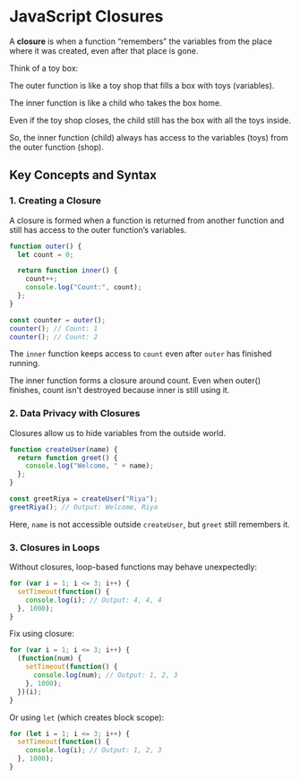 # JavaScript Closures

A **closure** is when a function “remembers” the variables from the place where it was created, even after that place is gone.

Think of a toy box:

The outer function is like a toy shop that fills a box with toys (variables).

The inner function is like a child who takes the box home.

Even if the toy shop closes, the child still has the box with all the toys inside.

So, the inner function (child) always has access to the variables (toys) from the outer function (shop).

## Key Concepts and Syntax

### 1. Creating a Closure

A closure is formed when a function is returned from another function and still has access to the outer function’s variables.

```js
function outer() {
  let count = 0;

  return function inner() {
    count++;
    console.log("Count:", count);
  };
}

const counter = outer();
counter(); // Count: 1
counter(); // Count: 2
```

The `inner` function keeps access to `count` even after `outer` has finished running.

The inner function forms a closure around count. Even when outer() finishes, count isn't destroyed because inner is still using it.

### 2. Data Privacy with Closures

Closures allow us to hide variables from the outside world.

```js
function createUser(name) {
  return function greet() {
    console.log("Welcome, " + name);
  };
}

const greetRiya = createUser("Riya");
greetRiya(); // Output: Welcome, Riya
```

Here, `name` is not accessible outside `createUser`, but `greet` still remembers it.

### 3. Closures in Loops

Without closures, loop-based functions may behave unexpectedly:

```js
for (var i = 1; i <= 3; i++) {
  setTimeout(function() {
    console.log(i); // Output: 4, 4, 4
  }, 1000);
}
```

Fix using closure:

```js
for (var i = 1; i <= 3; i++) {
  (function(num) {
    setTimeout(function() {
      console.log(num); // Output: 1, 2, 3
    }, 1000);
  })(i);
}
```

Or using `let` (which creates block scope):

```js
for (let i = 1; i <= 3; i++) {
  setTimeout(function() {
    console.log(i); // Output: 1, 2, 3
  }, 1000);
}
```
